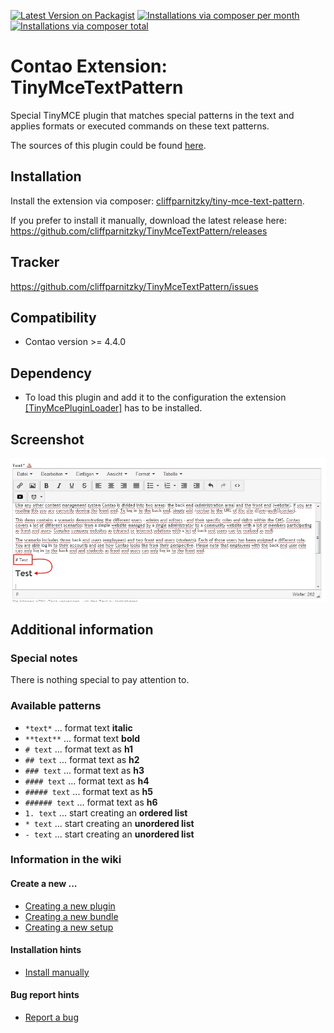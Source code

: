 [![Latest Version on Packagist](http://img.shields.io/packagist/v/cliffparnitzky/tiny-mce-text-pattern.svg?style=flat)](https://packagist.org/packages/cliffparnitzky/tiny-mce-text-pattern)
[![Installations via composer per month](http://img.shields.io/packagist/dm/cliffparnitzky/tiny-mce-text-pattern.svg?style=flat)](https://packagist.org/packages/cliffparnitzky/tiny-mce-text-pattern)
[![Installations via composer total](http://img.shields.io/packagist/dt/cliffparnitzky/tiny-mce-text-pattern.svg?style=flat)](https://packagist.org/packages/cliffparnitzky/tiny-mce-text-pattern)

Contao Extension: TinyMceTextPattern
====================================

Special TinyMCE plugin that matches special patterns in the text and applies formats or executed commands on these text patterns.

The sources of this plugin could be found [here](http://www.tinymce.com/wiki.php/Plugin:textpattern).


Installation
------------

Install the extension via composer: [cliffparnitzky/tiny-mce-text-pattern](https://packagist.org/packages/cliffparnitzky/tiny-mce-text-pattern).

If you prefer to install it manually, download the latest release here: https://github.com/cliffparnitzky/TinyMceTextPattern/releases


Tracker
-------

https://github.com/cliffparnitzky/TinyMceTextPattern/issues


Compatibility
-------------

- Contao version >= 4.4.0


Dependency
----------

- To load this plugin and add it to the configuration the extension [[TinyMcePluginLoader]](https://github.com/cliffparnitzky/TinyMcePluginLoader) has to be installed.


Screenshot
----------

![Screenshot](screenshot.jpg)


Additional information
----------------------

### Special notes

There is nothing special to pay attention to.

### Available patterns

- `*text*` ... format text **italic**
- `**text**` ... format text **bold**
- `# text` ... format text as **h1**
- `## text` ... format text as **h2**
- `### text` ... format text as **h3**
- `#### text` ... format text as **h4**
- `##### text` ... format text as **h5**
- `###### text` ... format text as **h6**
- `1. text` ... start creating an **ordered list**
- `* text` ... start creating an **unordered list**
- `- text` ... start creating an **unordered list**

### Information in the wiki

#### Create a new ...

* [Creating a new plugin](https://github.com/cliffparnitzky/TinyMcePluginLoader/wiki/Creating-a-new-plugin)
* [Creating a new bundle](https://github.com/cliffparnitzky/TinyMcePluginLoader/wiki/Creating-a-new-bundle)
* [Creating a new setup](https://github.com/cliffparnitzky/TinyMcePluginLoader/wiki/Creating-a-new-setup)

#### Installation hints
* [Install manually](https://github.com/cliffparnitzky/TinyMcePluginLoader/wiki/Install-manually)

#### Bug report hints

* [Report a bug](https://github.com/cliffparnitzky/TinyMcePluginLoader/wiki/Report-a-bug)